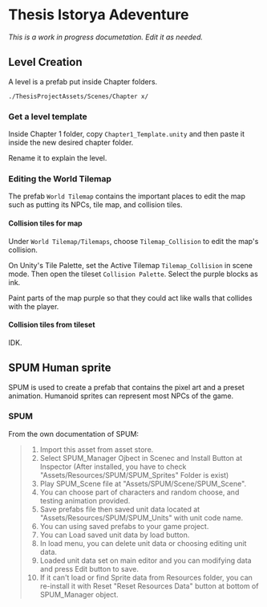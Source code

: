 # Thesis Istorya Adeventure
*This is a work in progress documetation. Edit it as needed.*

## Level Creation

A level is a prefab put inside Chapter folders.

`./ThesisProjectAssets/Scenes/Chapter x/`

### Get a level template

Inside Chapter 1 folder, copy `Chapter1_Template.unity` and then paste it inside the new desired chapter folder.

Rename it to explain the level.

### Editing the World Tilemap

The prefab `World Tilemap` contains the important places to edit the map such as putting its NPCs, tile map, and collision tiles.

#### Collision tiles for map

Under `World Tilemap/Tilemaps`, choose `Tilemap_Collision` to edit the map's collision.

On Unity's Tile Palette, set the Active Tilemap  `Tilemap_Collision` in scene mode. Then open the tileset `Collision Palette`. Select the purple blocks as ink.

Paint parts of the map purple so that they could act like walls that collides with the player.

#### Collision tiles from tileset

IDK.

## SPUM Human sprite

SPUM is used to create a prefab that contains the pixel art and a preset animation. Humanoid sprites can represent most NPCs of the game. 

### SPUM

From the own documentation of SPUM:

> 1. Import this asset from asset store.
> 2. Select SPUM_Manager Ojbect in Scenec and Install Button at Inspector
>    (After installed, you have to check "Assets/Resources/SPUM/SPUM_Sprites" Folder is exist)
> 3. Play SPUM_Scene file at "Assets/SPUM/Scene/SPUM_Scene".
> 4. You can choose part of characters and random choose, and testing animation provided.
> 5. Save prefabs file then saved unit data located at "Assets/Resources/SPUM/SPUM_Units" with unit code name.
> 6. You can using saved prefabs to your game project.
> 7. You can Load saved unit data by load button.
> 8. In load menu, you can delete unit data or choosing editing unit data.
> 9. Loaded unit data set on main editor and you can modifying data and press Edit button to save.
> 10. If it can't load or find Sprite data from Resources folder, you can re-install it with Reset "Reset Resources Data" button at bottom of SPUM_Manager object.

